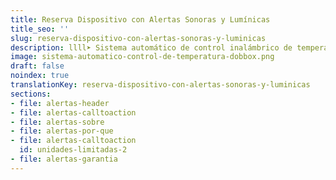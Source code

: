 ```yaml
---
title: Reserva Dispositivo con Alertas Sonoras y Lumínicas
title_seo: ''
slug: reserva-dispositivo-con-alertas-sonoras-y-luminicas
description: llll➤ Sistema automático de control inalámbrico de temperatura y humedad ✅ para cámaras frigoríficas y de congelación, vitrinas, salas de elaboración, etc.
image: sistema-automatico-control-de-temperatura-dobbox.png
draft: false
noindex: true
translationKey: reserva-dispositivo-con-alertas-sonoras-y-luminicas
sections:
- file: alertas-header
- file: alertas-calltoaction
- file: alertas-sobre
- file: alertas-por-que
- file: alertas-calltoaction
  id: unidades-limitadas-2
- file: alertas-garantia
---
```

